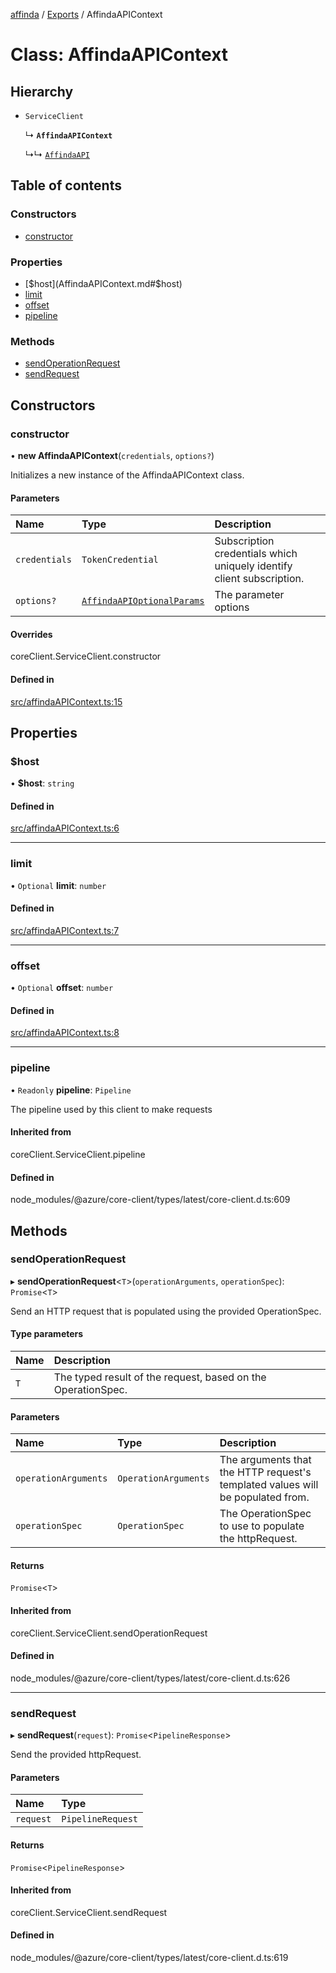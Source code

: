 [affinda](../README.md) / [Exports](../modules.md) / AffindaAPIContext

# Class: AffindaAPIContext

## Hierarchy

- `ServiceClient`

  ↳ **`AffindaAPIContext`**

  ↳↳ [`AffindaAPI`](AffindaAPI.md)

## Table of contents

### Constructors

- [constructor](AffindaAPIContext.md#constructor)

### Properties

- [$host](AffindaAPIContext.md#$host)
- [limit](AffindaAPIContext.md#limit)
- [offset](AffindaAPIContext.md#offset)
- [pipeline](AffindaAPIContext.md#pipeline)

### Methods

- [sendOperationRequest](AffindaAPIContext.md#sendoperationrequest)
- [sendRequest](AffindaAPIContext.md#sendrequest)

## Constructors

### constructor

• **new AffindaAPIContext**(`credentials`, `options?`)

Initializes a new instance of the AffindaAPIContext class.

#### Parameters

| Name | Type | Description |
| :------ | :------ | :------ |
| `credentials` | `TokenCredential` | Subscription credentials which uniquely identify client subscription. |
| `options?` | [`AffindaAPIOptionalParams`](../interfaces/AffindaAPIOptionalParams.md) | The parameter options |

#### Overrides

coreClient.ServiceClient.constructor

#### Defined in

[src/affindaAPIContext.ts:15](https://github.com/affinda/affinda-typescript/blob/b869a13/src/affindaAPIContext.ts#L15)

## Properties

### $host

• **$host**: `string`

#### Defined in

[src/affindaAPIContext.ts:6](https://github.com/affinda/affinda-typescript/blob/b869a13/src/affindaAPIContext.ts#L6)

___

### limit

• `Optional` **limit**: `number`

#### Defined in

[src/affindaAPIContext.ts:7](https://github.com/affinda/affinda-typescript/blob/b869a13/src/affindaAPIContext.ts#L7)

___

### offset

• `Optional` **offset**: `number`

#### Defined in

[src/affindaAPIContext.ts:8](https://github.com/affinda/affinda-typescript/blob/b869a13/src/affindaAPIContext.ts#L8)

___

### pipeline

• `Readonly` **pipeline**: `Pipeline`

The pipeline used by this client to make requests

#### Inherited from

coreClient.ServiceClient.pipeline

#### Defined in

node_modules/@azure/core-client/types/latest/core-client.d.ts:609

## Methods

### sendOperationRequest

▸ **sendOperationRequest**<`T`\>(`operationArguments`, `operationSpec`): `Promise`<`T`\>

Send an HTTP request that is populated using the provided OperationSpec.

#### Type parameters

| Name | Description |
| :------ | :------ |
| `T` | The typed result of the request, based on the OperationSpec. |

#### Parameters

| Name | Type | Description |
| :------ | :------ | :------ |
| `operationArguments` | `OperationArguments` | The arguments that the HTTP request's templated values will be populated from. |
| `operationSpec` | `OperationSpec` | The OperationSpec to use to populate the httpRequest. |

#### Returns

`Promise`<`T`\>

#### Inherited from

coreClient.ServiceClient.sendOperationRequest

#### Defined in

node_modules/@azure/core-client/types/latest/core-client.d.ts:626

___

### sendRequest

▸ **sendRequest**(`request`): `Promise`<`PipelineResponse`\>

Send the provided httpRequest.

#### Parameters

| Name | Type |
| :------ | :------ |
| `request` | `PipelineRequest` |

#### Returns

`Promise`<`PipelineResponse`\>

#### Inherited from

coreClient.ServiceClient.sendRequest

#### Defined in

node_modules/@azure/core-client/types/latest/core-client.d.ts:619
